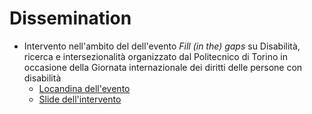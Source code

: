 # Dissemination

* Intervento nell'ambito del dell'evento *Fill (in the) gaps* su Disabilità, ricerca e intersezionalità organizzato dal Politecnico di Torino in occasione della Giornata internazionale dei diritti delle persone con disabilità
    - [Locandina dell'evento](https://www.polito.it/ateneo/comunicazione-e-ufficio-stampa/appuntamenti/news?idn=21896)
    - [Slide dell'intervento](./2023-11-30-AccessCoVE-FillInTheGaps.pdf)
